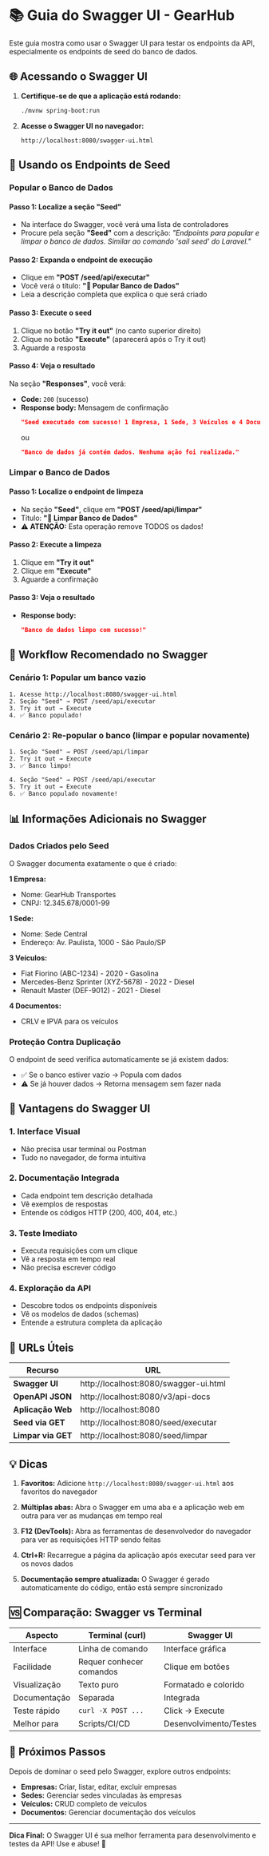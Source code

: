 # 📚 Guia do Swagger UI - GearHub

Este guia mostra como usar o Swagger UI para testar os endpoints da API, especialmente os endpoints de seed do banco de dados.

## 🌐 Acessando o Swagger UI

1. **Certifique-se de que a aplicação está rodando:**

   ```bash
   ./mvnw spring-boot:run
   ```

2. **Acesse o Swagger UI no navegador:**
   ```
   http://localhost:8080/swagger-ui.html
   ```

## 🌱 Usando os Endpoints de Seed

### Popular o Banco de Dados

#### Passo 1: Localize a seção "Seed"

- Na interface do Swagger, você verá uma lista de controladores
- Procure pela seção **"Seed"** com a descrição: _"Endpoints para popular e limpar o banco de dados. Similar ao comando 'sail seed' do Laravel."_

#### Passo 2: Expanda o endpoint de execução

- Clique em **"POST /seed/api/executar"**
- Você verá o título: **"🌱 Popular Banco de Dados"**
- Leia a descrição completa que explica o que será criado

#### Passo 3: Execute o seed

1. Clique no botão **"Try it out"** (no canto superior direito)
2. Clique no botão **"Execute"** (aparecerá após o Try it out)
3. Aguarde a resposta

#### Passo 4: Veja o resultado

Na seção **"Responses"**, você verá:

- **Code:** `200` (sucesso)
- **Response body:** Mensagem de confirmação
  ```json
  "Seed executado com sucesso! 1 Empresa, 1 Sede, 3 Veículos e 4 Documentos criados."
  ```
  ou
  ```json
  "Banco de dados já contém dados. Nenhuma ação foi realizada."
  ```

### Limpar o Banco de Dados

#### Passo 1: Localize o endpoint de limpeza

- Na seção **"Seed"**, clique em **"POST /seed/api/limpar"**
- Título: **"🧹 Limpar Banco de Dados"**
- ⚠️ **ATENÇÃO:** Esta operação remove TODOS os dados!

#### Passo 2: Execute a limpeza

1. Clique em **"Try it out"**
2. Clique em **"Execute"**
3. Aguarde a confirmação

#### Passo 3: Veja o resultado

- **Response body:**
  ```json
  "Banco de dados limpo com sucesso!"
  ```

## 🔄 Workflow Recomendado no Swagger

### Cenário 1: Popular um banco vazio

```
1. Acesse http://localhost:8080/swagger-ui.html
2. Seção "Seed" → POST /seed/api/executar
3. Try it out → Execute
4. ✅ Banco populado!
```

### Cenário 2: Re-popular o banco (limpar e popular novamente)

```
1. Seção "Seed" → POST /seed/api/limpar
2. Try it out → Execute
3. ✅ Banco limpo!

4. Seção "Seed" → POST /seed/api/executar
5. Try it out → Execute
6. ✅ Banco populado novamente!
```

## 📊 Informações Adicionais no Swagger

### Dados Criados pelo Seed

O Swagger documenta exatamente o que é criado:

**1 Empresa:**

- Nome: GearHub Transportes
- CNPJ: 12.345.678/0001-99

**1 Sede:**

- Nome: Sede Central
- Endereço: Av. Paulista, 1000 - São Paulo/SP

**3 Veículos:**

- Fiat Fiorino (ABC-1234) - 2020 - Gasolina
- Mercedes-Benz Sprinter (XYZ-5678) - 2022 - Diesel
- Renault Master (DEF-9012) - 2021 - Diesel

**4 Documentos:**

- CRLV e IPVA para os veículos

### Proteção Contra Duplicação

O endpoint de seed verifica automaticamente se já existem dados:

- ✅ Se o banco estiver vazio → Popula com dados
- ⚠️ Se já houver dados → Retorna mensagem sem fazer nada

## 🎯 Vantagens do Swagger UI

### 1. Interface Visual

- Não precisa usar terminal ou Postman
- Tudo no navegador, de forma intuitiva

### 2. Documentação Integrada

- Cada endpoint tem descrição detalhada
- Vê exemplos de respostas
- Entende os códigos HTTP (200, 400, 404, etc.)

### 3. Teste Imediato

- Executa requisições com um clique
- Vê a resposta em tempo real
- Não precisa escrever código

### 4. Exploração da API

- Descobre todos os endpoints disponíveis
- Vê os modelos de dados (schemas)
- Entende a estrutura completa da aplicação

## 🔗 URLs Úteis

| Recurso            | URL                                   |
| ------------------ | ------------------------------------- |
| **Swagger UI**     | http://localhost:8080/swagger-ui.html |
| **OpenAPI JSON**   | http://localhost:8080/v3/api-docs     |
| **Aplicação Web**  | http://localhost:8080                 |
| **Seed via GET**   | http://localhost:8080/seed/executar   |
| **Limpar via GET** | http://localhost:8080/seed/limpar     |

## 💡 Dicas

1. **Favoritos:** Adicione `http://localhost:8080/swagger-ui.html` aos favoritos do navegador

2. **Múltiplas abas:** Abra o Swagger em uma aba e a aplicação web em outra para ver as mudanças em tempo real

3. **F12 (DevTools):** Abra as ferramentas de desenvolvedor do navegador para ver as requisições HTTP sendo feitas

4. **Ctrl+R:** Recarregue a página da aplicação após executar seed para ver os novos dados

5. **Documentação sempre atualizada:** O Swagger é gerado automaticamente do código, então está sempre sincronizado

## 🆚 Comparação: Swagger vs Terminal

| Aspecto      | Terminal (curl)          | Swagger UI             |
| ------------ | ------------------------ | ---------------------- |
| Interface    | Linha de comando         | Interface gráfica      |
| Facilidade   | Requer conhecer comandos | Clique em botões       |
| Visualização | Texto puro               | Formatado e colorido   |
| Documentação | Separada                 | Integrada              |
| Teste rápido | `curl -X POST ...`       | Click → Execute        |
| Melhor para  | Scripts/CI/CD            | Desenvolvimento/Testes |

## 📖 Próximos Passos

Depois de dominar o seed pelo Swagger, explore outros endpoints:

- **Empresas:** Criar, listar, editar, excluir empresas
- **Sedes:** Gerenciar sedes vinculadas às empresas
- **Veículos:** CRUD completo de veículos
- **Documentos:** Gerenciar documentação dos veículos

---

**Dica Final:** O Swagger UI é sua melhor ferramenta para desenvolvimento e testes da API! Use e abuse! 🚀
